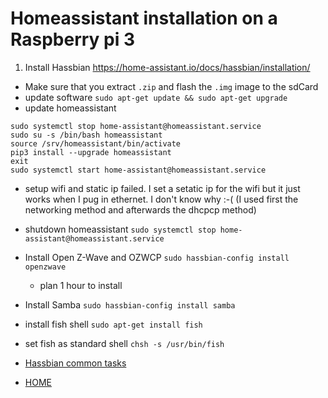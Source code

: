 # Homeassistant installation on a Raspberry pi 3
1. Install Hassbian https://home-assistant.io/docs/hassbian/installation/
  * Make sure that you extract `.zip` and flash the `.img` image to the sdCard
  * update software `sudo apt-get update && sudo apt-get upgrade`
  * update homeassistant
  ```
  sudo systemctl stop home-assistant@homeassistant.service
  sudo su -s /bin/bash homeassistant
  source /srv/homeassistant/bin/activate
  pip3 install --upgrade homeassistant
  exit
  sudo systemctl start home-assistant@homeassistant.service
  ```
  * setup wifi and static ip failed. I set a setatic ip for the wifi but it just works when I pug in ethernet. I don't know why :-( (I used first the networking method and afterwards the dhcpcp method)
* shutdown homeassistant `sudo systemctl stop home-assistant@homeassistant.service`
* Install Open Z-Wave and OZWCP `sudo hassbian-config install openzwave`
  * plan 1 hour to install
* Install Samba `sudo hassbian-config install samba`
* install fish shell `sudo apt-get install fish`
* set fish as standard shell `chsh -s /usr/bin/fish `


* [Hassbian common tasks](https://github.com/masterwendu/ki-adi-mundi/blob/master/hassbian/commonTasks.md)
* [HOME](https://github.com/masterwendu/ki-adi-mundi)
